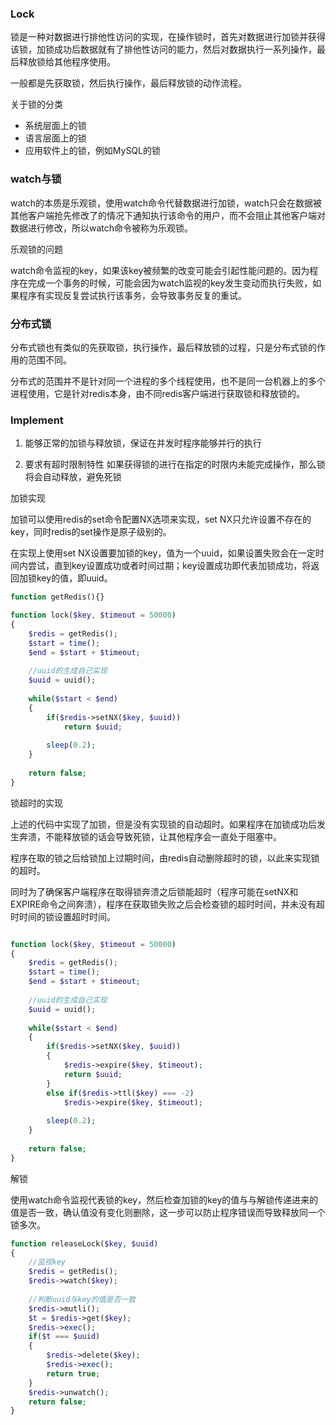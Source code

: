 ### Lock

锁是一种对数据进行排他性访问的实现，在操作锁时，首先对数据进行加锁并获得该锁，加锁成功后数据就有了排他性访问的能力，然后对数据执行一系列操作，最后释放锁给其他程序使用。

一般都是先获取锁，然后执行操作，最后释放锁的动作流程。



关于锁的分类

- 系统层面上的锁
- 语言层面上的锁
- 应用软件上的锁，例如MySQL的锁



### watch与锁

watch的本质是乐观锁，使用watch命令代替数据进行加锁，watch只会在数据被其他客户端抢先修改了的情况下通知执行该命令的用户，而不会阻止其他客户端对数据进行修改，所以watch命令被称为乐观锁。



乐观锁的问题

watch命令监视的key，如果该key被频繁的改变可能会引起性能问题的。因为程序在完成一个事务的时候，可能会因为watch监视的key发生变动而执行失败，如果程序有实现反复尝试执行该事务，会导致事务反复的重试。



### 分布式锁

分布式锁也有类似的先获取锁，执行操作，最后释放锁的过程，只是分布式锁的作用的范围不同。

分布式的范围并不是针对同一个进程的多个线程使用，也不是同一台机器上的多个进程使用，它是针对redis本身，由不同redis客户端进行获取锁和释放锁的。



### Implement

1. 能够正常的加锁与释放锁，保证在并发时程序能够并行的执行

2. 要求有超时限制特性
   如果获得锁的进行在指定的时限内未能完成操作，那么锁将会自动释放，避免死锁



加锁实现

加锁可以使用redis的set命令配置NX选项来实现，set NX只允许设置不存在的key，同时redis的set操作是原子级别的。

在实现上使用set NX设置要加锁的key，值为一个uuid，如果设置失败会在一定时间内尝试，直到key设置成功或者时间过期；key设置成功即代表加锁成功，将返回加锁key的值，即uuid。

```php
function getRedis(){}

function lock($key, $timeout = 50000)
{    
    $redis = getRedis();
    $start = time();
    $end = $start + $timeout;
    
    //uuid的生成自己实现
    $uuid = uuid();	
    
    while($start < $end)
    {
        if($redis->setNX($key, $uuid))
            return $uuid;
        
        sleep(0.2);
    }
    
    return false;
}
```



锁超时的实现

上述的代码中实现了加锁，但是没有实现锁的自动超时。如果程序在加锁成功后发生奔溃，不能释放锁的话会导致死锁，让其他程序会一直处于阻塞中。

程序在取的锁之后给锁加上过期时间，由redis自动删除超时的锁，以此来实现锁的超时。

同时为了确保客户端程序在取得锁奔溃之后锁能超时（程序可能在setNX和EXPIRE命令之间奔溃），程序在获取锁失败之后会检查锁的超时时间，并未没有超时时间的锁设置超时时间。

```php

function lock($key, $timeout = 50000)
{    
    $redis = getRedis();
    $start = time();
    $end = $start + $timeout;
    
    //uuid的生成自己实现
    $uuid = uuid();	
    
    while($start < $end)
    {
        if($redis->setNX($key, $uuid))
        {
            $redis->expire($key, $timeout);
            return $uuid;
        }
        else if($redis->ttl($key) === -2)
            $redis->expire($key, $timeout);
        
        sleep(0.2);
    }
    
    return false;
}
```



解锁

使用watch命令监视代表锁的key，然后检查加锁的key的值与与解锁传递进来的值是否一致，确认值没有变化则删除，这一步可以防止程序错误而导致释放同一个锁多次。

```php
function releaseLock($key, $uuid)
{
    //监视key
    $redis = getRedis();
    $redis->watch($key);
    
    //判断uuid与key的值是否一致
    $redis->mutli();
    $t = $redis->get($key);
    $redis->exec();
    if($t === $uuid)
    {
        $redis->delete($key);
        $redis->exec();
        return true;
    }
    $redis->unwatch();
    return false;
}
```

